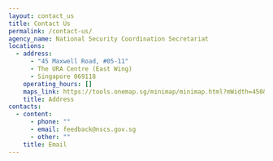 ```yaml
---
layout: contact_us
title: Contact Us
permalink: /contact-us/
agency_name: National Security Coordination Secretariat
locations:
  - address:
      - "45 Maxwell Road, #05-11"
      - The URA Centre (East Wing)
      - Singapore 069118
    operating_hours: []
    maps_link: https://tools.onemap.sg/minimap/minimap.html?mWidth=450&mHeight=450&latLng=1.28011512900538,103.845666409192&zoomLevl=17
    title: Address
contacts:
  - content:
      - phone: ""
      - email: feedback@nscs.gov.sg
      - other: ""
    title: Email
---
```

